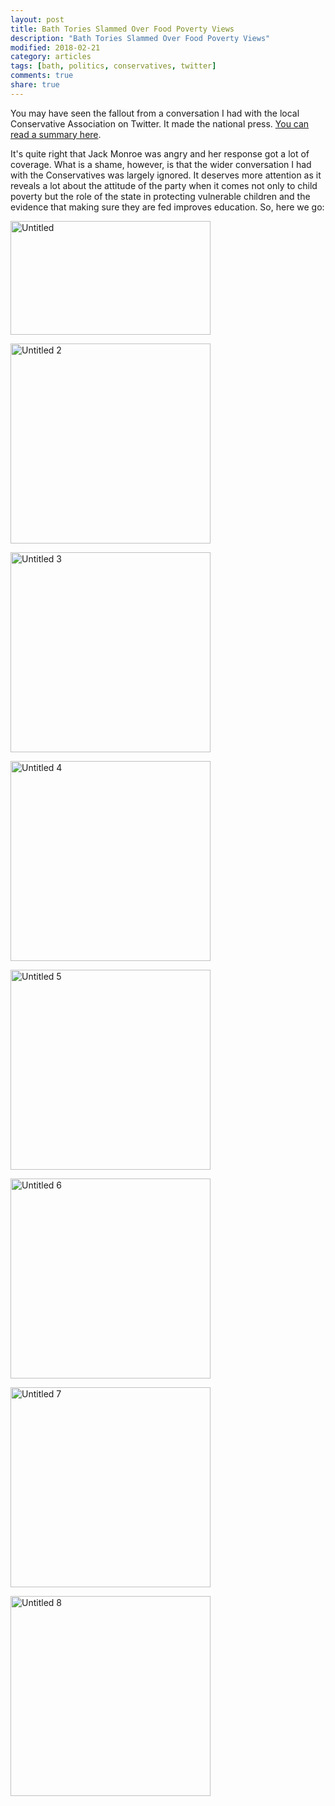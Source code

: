 ```yaml
---
layout: post
title: Bath Tories Slammed Over Food Poverty Views
description: "Bath Tories Slammed Over Food Poverty Views"
modified: 2018-02-21
category: articles
tags: [bath, politics, conservatives, twitter]
comments: true
share: true
---
```


You may have seen the fallout from a conversation I had with the local Conservative Association on Twitter. It made the
national press. <a href="https://bath.greenparty.org.uk/news/2018/02/20/bath-green-party-candidate-reveals-shocking-attitude-of-local-conservatives-to-food-poverty/">
You can read a summary here</a>.

It's quite right that Jack Monroe was angry and her response got a lot of coverage. What is a shame, however, is that
the wider conversation I had with the Conservatives was largely ignored. It deserves more attention as it reveals a
lot about the attitude of the party when it comes not only to child poverty but the role of the state in protecting
vulnerable children and the evidence that making sure they are fed improves education. So, here we go:

<a data-flickr-embed="true"  href="https://www.flickr.com/photos/dominic_tristram/40355391102/in/dateposted/" title="Untitled"><img src="https://farm5.staticflickr.com/4759/40355391102_6e33625332_n.jpg" width="320" height="182" alt="Untitled"></a>


<a data-flickr-embed="true"  href="https://www.flickr.com/photos/dominic_tristram/40355391032/in/photostream/" title="Untitled 2"><img src="https://farm5.staticflickr.com/4624/40355391032_97a3fb5d02_n.jpg" height="320" alt="Untitled 2"></a>


<a data-flickr-embed="true"  href="https://www.flickr.com/photos/dominic_tristram/38589335950/in/photostream/" title="Untitled 3"><img src="https://farm5.staticflickr.com/4655/38589335950_ce1edc74a3_n.jpg"  height="320" alt="Untitled 3"></a>


<a data-flickr-embed="true"  href="https://www.flickr.com/photos/dominic_tristram/40399896791/in/photostream/" title="Untitled 4"><img src="https://farm5.staticflickr.com/4622/40399896791_a5997109c6_n.jpg" height="320" alt="Untitled 4"></a>


<a data-flickr-embed="true"  href="https://www.flickr.com/photos/dominic_tristram/40399896381/in/photostream/" title="Untitled 5"><img src="https://farm5.staticflickr.com/4622/40399896381_d29915c74c_n.jpg"  height="320" alt="Untitled 5"></a>


<a data-flickr-embed="true"  href="https://www.flickr.com/photos/dominic_tristram/40355390932/in/photostream/" title="Untitled 6"><img src="https://farm5.staticflickr.com/4748/40355390932_ea7fe8d9c3_n.jpg"  height="320" alt="Untitled 6"></a>


<a data-flickr-embed="true"  href="https://www.flickr.com/photos/dominic_tristram/25528083947/in/photostream/" title="Untitled 7"><img src="https://farm5.staticflickr.com/4653/25528083947_9ba1ab6a57_n.jpg"  height="320" alt="Untitled 7"></a>


<a data-flickr-embed="true"  href="https://www.flickr.com/photos/dominic_tristram/40399896211/in/photostream/" title="Untitled 8"><img src="https://farm5.staticflickr.com/4713/40399896211_7c7000a74b_n.jpg"  height="320" alt="Untitled 8"></a>
